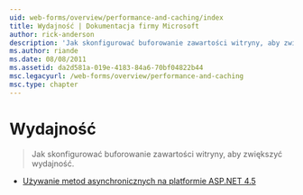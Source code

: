 ```yaml
---
uid: web-forms/overview/performance-and-caching/index
title: Wydajność | Dokumentacja firmy Microsoft
author: rick-anderson
description: 'Jak skonfigurować buforowanie zawartości witryny, aby zwiększyć wydajność.'
ms.author: riande
ms.date: 08/08/2011
ms.assetid: da2d581a-019e-4183-84a6-70bf04822b44
msc.legacyurl: /web-forms/overview/performance-and-caching
msc.type: chapter
---
```

<a name="performance"></a>Wydajność
====================
> Jak skonfigurować buforowanie zawartości witryny, aby zwiększyć wydajność.


- [Używanie metod asynchronicznych na platformie ASP.NET 4.5](using-asynchronous-methods-in-aspnet-45.md)
